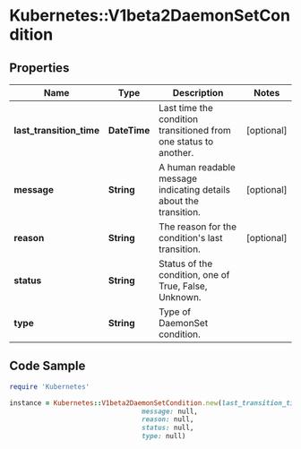 # Kubernetes::V1beta2DaemonSetCondition

## Properties

Name | Type | Description | Notes
------------ | ------------- | ------------- | -------------
**last_transition_time** | **DateTime** | Last time the condition transitioned from one status to another. | [optional] 
**message** | **String** | A human readable message indicating details about the transition. | [optional] 
**reason** | **String** | The reason for the condition&#39;s last transition. | [optional] 
**status** | **String** | Status of the condition, one of True, False, Unknown. | 
**type** | **String** | Type of DaemonSet condition. | 

## Code Sample

```ruby
require 'Kubernetes'

instance = Kubernetes::V1beta2DaemonSetCondition.new(last_transition_time: null,
                                 message: null,
                                 reason: null,
                                 status: null,
                                 type: null)
```


